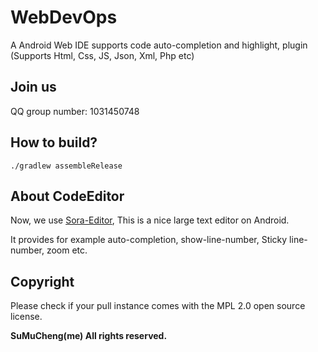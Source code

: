# WebDevOps

A Android Web IDE supports code auto-completion and highlight, plugin (Supports Html, Css, JS, Json, Xml,
Php etc)

## Join us

QQ group number: 1031450748

## How to build?

```shell
./gradlew assembleRelease
```

## About CodeEditor

Now, we use [Sora-Editor](https://github.com/Rosemoe/sora-editor), This is a nice large text editor
on Android.

It provides for example auto-completion, show-line-number, Sticky line-number, zoom etc.

## Copyright

Please check if your pull instance comes with the MPL 2.0 open source license.

**SuMuCheng(me) All rights reserved.**